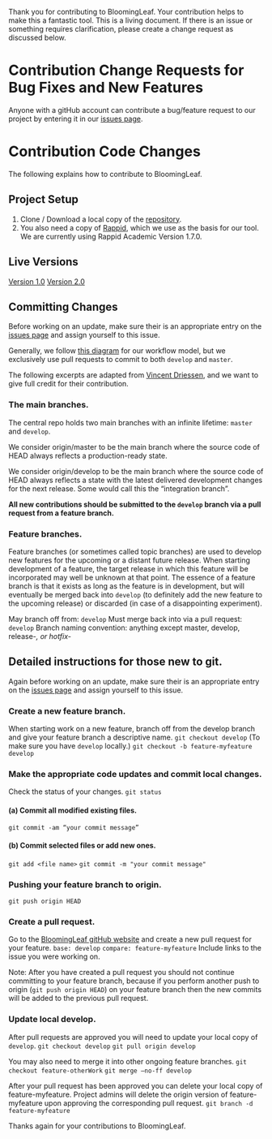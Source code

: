 Thank you for contributing to BloomingLeaf. Your contribution helps to make this a fantastic tool. This is a living document. If there is an issue or something requires clarification, please create a change request as discussed below.

# Contribution Change Requests for Bug Fixes and New Features
Anyone with a gitHub account can contribute a bug/feature request to our project by entering it in our [issues page](https://github.com/amgrubb/BloomingLeaf/issues).

# Contribution Code Changes
The following explains how to contribute to BloomingLeaf. 

## Project Setup
1. Clone / Download a local copy of the [repository](https://github.com/amgrubb/BloomingLeaf).
2. You also need a copy of [Rappid](https://www.jointjs.com/), which we use as the basis for our tool. We are currently using Rappid Academic Version 1.7.0.

## Live Versions
[Version 1.0](http://www.cs.utoronto.ca/~amgrubb/leaf-blooming-ui)
[Version 2.0](http://www.cs.utoronto.ca/~amgrubb/dev/blooming)

## Committing Changes
Before working on an update, make sure their is an appropriate entry on the [issues page](https://github.com/amgrubb/BloomingLeaf/issues) and assign yourself to this issue.

Generally, we follow [this diagram](http://nvie.com/files/Git-branching-model.pdf) for our workflow model, but we exclusively use pull requests to commit to both `develop` and `master`.

The following excerpts are adapted from [Vincent Driessen](http://nvie.com/posts/a-successful-git-branching-model/), and we want to give full credit for their contribution.

### The main branches. 
The central repo holds two main branches with an infinite lifetime: `master` and `develop`.

We consider origin/master to be the main branch where the source code of HEAD always reflects a production-ready state.

We consider origin/develop to be the main branch where the source code of HEAD always reflects a state with the latest delivered development changes for the next release. Some would call this the “integration branch”. 

**All new contributions should be submitted to the `develop` branch via a pull request from a feature branch.**

### Feature branches.
Feature branches (or sometimes called topic branches) are used to develop new features for the upcoming or a distant future release. When starting development of a feature, the target release in which this feature will be incorporated may well be unknown at that point. The essence of a feature branch is that it exists as long as the feature is in development, but will eventually be merged back into `develop` (to definitely add the new feature to the upcoming release) or discarded (in case of a disappointing experiment).

May branch off from: `develop`
Must merge back into via a pull request: `develop`
Branch naming convention: anything except master, develop, release-*, or hotfix-*

## Detailed instructions for those new to git.
Again before working on an update, make sure their is an appropriate entry on the [issues page](https://github.com/amgrubb/BloomingLeaf/issues) and assign yourself to this issue.

### Create a new feature branch.
When starting work on a new feature, branch off from the develop branch and give your feature branch a descriptive name.
`git checkout develop`             (To make sure you have `develop` locally.)
`git checkout -b feature-myfeature develop`

### Make the appropriate code updates and commit local changes.
Check the status of your changes.
`git status`

#### (a) Commit all modified existing files.
`git commit -am “your commit message”`

#### (b) Commit selected files or add new ones.
`git add <file name>`
`git commit -m "your commit message"`

### Pushing your feature branch to origin.
`git push origin HEAD`

### Create a pull request.
Go to the [BloomingLeaf gitHub website](https://github.com/amgrubb/BloomingLeaf) and create a new pull request for your feature.
`base: develop`
`compare: feature-myfeature`
Include links to the issue you were working on.

Note: After you have created a pull request you should not continue committing to your feature branch, because if you perform another push to origin (`git push origin HEAD`) on your feature branch then the new commits will be added to the previous pull request.

### Update local develop.
After pull requests are approved you will need to update your local copy of `develop`.
`git checkout develop`
`git pull origin develop`

You may also need to merge it into other ongoing feature branches.
`git checkout feature-otherWork`
`git merge —no-ff develop`

After your pull request has been approved you can delete your local copy of feature-myfeature. Project admins will delete the origin version of feature-myfeature upon approving the corresponding pull request.
`git branch -d feature-myfeature`

Thanks again for your contributions to BloomingLeaf.
